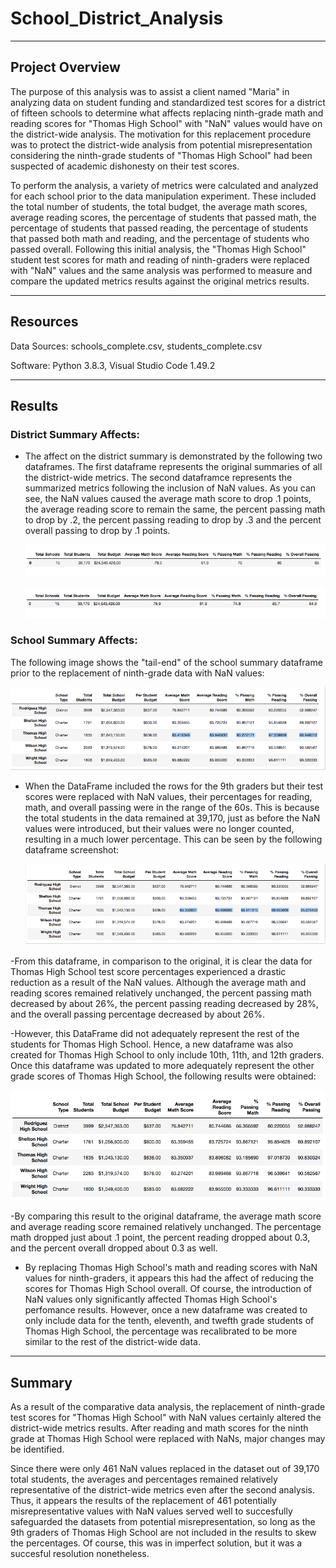 # School_District_Analysis
-----------------------------
## Project Overview

The purpose of this analysis was to assist a client named "Maria" in analyzing data on student funding and standardized test scores for a district of fifteen schools to determine what affects replacing ninth-grade math and reading scores for "Thomas High School" with "NaN" values would have on the district-wide analysis.  The motivation for this replacement procedure was to protect the district-wide analysis from potential misrepresentation considering the ninth-grade students of "Thomas High School" had been suspected of academic dishonesty on their test scores.

To perform the analysis, a variety of metrics were calculated and analyzed for each school prior to the data manipulation experiment.  These included the total number of students, the total budget, the average math scores, average reading scores, the percentage of students that passed math, the percentage of students that passed reading, the percentage of students that passed both math and reading, and the percentage of students who passed overall.  Following this initial analysis, the "Thomas High School" student test scores for math and reading of ninth-graders were replaced with "NaN" values and the same analysis was performed to measure and compare the updated metrics results against the original metrics results.

----------------------------
## Resources

Data Sources:  schools_complete.csv, students_complete.csv

Software:  Python 3.8.3, Visual Studio Code 1.49.2

----------------------------
## Results

### District Summary Affects:

- The affect on the district summary is demonstrated by the following two dataframes.  The first dataframe represents the original summaries of all the district-wide metrics.  The second dataframce represents the summarized metrics following the inclusion of NaN values.  As you can see, the NaN values caused the average math score to drop .1 points, the average reading score to remain the same, the percent passing math to drop by .2, the percent passing reading to drop by .3 and the percent overall passing to drop by .1 points.
 
     ![](Resources/district_summary_df_originalone.png)

    ![](Resources/district_summary_df_new_with%20NaNs.png)

### School Summary Affects:

The following image shows the "tail-end" of the school summary dataframe prior to the replacement of ninth-grade data with NaN values:

   ![](Resources/school_summary_df_original.png)

- When the DataFrame included the rows for the 9th graders but their test scores were replaced with NaN values, their percentages for reading, math, and overall passing were in the range of the 60s.  This is because the total students in the data remained at 39,170, just as before the NaN values were introduced, but their values were no longer counted, resulting in a much lower percentage.  This can be seen by the following dataframe screenshot:

    ![](Resources/school_summary_df_NaN.png)

-From this dataframe, in comparison to the original, it is clear the data for Thomas High School test score percentages experienced a drastic reduction as a result of the NaN values.  Although the average math and reading scores remained relatively unchanged, the percent passing math decreased by about 26%, the percent passing reading decreased by 28%, and the overall passing percentage decreased by about 26%.

-However, this DataFrame did not adequately represent the rest of the students for Thomas High School.  Hence, a new dataframe was also created for Thomas High School to only include 10th, 11th, and 12th graders.  Once this dataframe was updated to more adequately represent the other grade scores of Thomas High School, the following results were obtained:
   
   ![](Resources/Use_for_NAN.png)

-By comparing this result to the original dataframe, the average math score and average reading score remained relatively unchanged.  The percentage math dropped just about .1 point, the percent reading dropped about 0.3, and the percent overall dropped about 0.3 as well.

- By replacing Thomas High School's math and reading scores with NaN values for ninth-graders, it appears this had the affect of reducing the scores for Thomas High School overall.  Of course, the introduction of NaN values only significantly affected Thomas High School's perfomance results.  However, once a new dataframe was created to only include data for the tenth, eleventh, and twefth grade students of Thomas High School, the percentage was recalibrated to be more similar to the rest of the district-wide data.

--------------------------

## Summary

As a result of the comparative data analysis, the replacement of ninth-grade test scores for "Thomas High School" with NaN values certainly altered the district-wide metrics results.  After reading and math scores for the ninth grade at Thomas High School were replaced with NaNs, major changes may be identified. 

Since there were only 461 NaN values replaced in the dataset out of 39,170 total students, the averages and percentages remained relatively representative of the district-wide metrics even after the second analysis.  Thus, it appears the results of the replacement of 461 potentially misrepresentative values with NaN values served well to succesfully safeguarded the datasets from potential misrepresentation, so long as the 9th graders of Thomas High School are not included in the results to skew the percentages.  Of course, this was in imperfect solution, but it was a succesful resolution nonetheless.
